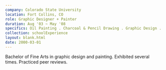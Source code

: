```yaml
---
company: Colorado State University
location: Fort Collins, CO
role: Graphic Designer + Painter
duration: Aug '03 ~ May '08
specifics: Oil Painting . Charcoal & Pencil Drawing . Graphic Design . Print . Illustration . Critques
collection: schoolExperience
layout: blank.html
date: 2000-03-01
---
```


Bachelor of Fine Arts in graphic design and painting. Exhibited several times. Practiced peer reviews.
